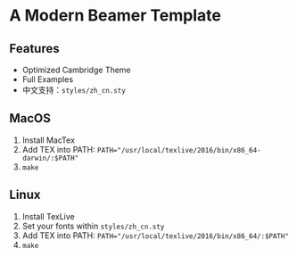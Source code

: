 # A Modern Beamer Template

## Features

* Optimized Cambridge Theme
* Full Examples
* 中文支持：`styles/zh_cn.sty`

## MacOS 

1. Install MacTex
2. Add TEX into PATH: `PATH="/usr/local/texlive/2016/bin/x86_64-darwin/:$PATH"`
2. `make`

## Linux 

1. Install TexLive
2. Set your fonts within `styles/zh_cn.sty`
3. Add TEX into PATH: `PATH="/usr/local/texlive/2016/bin/x86_64/:$PATH"`
4. `make`
